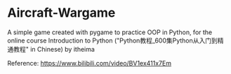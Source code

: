 # Aircraft-Wargame
A simple game created with pygame to practice OOP in Python, for the online course Introduction to Python  ("Python教程_600集Python从入门到精通教程" in Chinese)  by itheima

Reference: https://www.bilibili.com/video/BV1ex411x7Em
